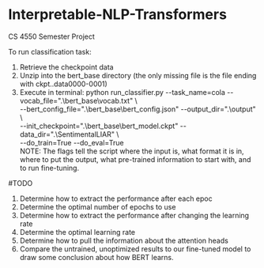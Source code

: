 # Interpretable-NLP-Transformers
CS 4550 Semester Project


To run classification task:

1) Retrieve the checkpoint data
2) Unzip into the bert_base directory (the only missing file is the file ending with ckpt..data0000-0001)
3) Execute in terminal:
python run_classifier.py --task_name=cola --vocab_file=".\bert_base\vocab.txt\" \\\
--bert_config_file=".\bert_base\bert_config.json" --output_dir=".\output" \\\
--init_checkpoint=".\bert_base\bert_model.ckpt" --data_dir=".\SentimentalLIAR" \\\
--do_train=True --do_eval=True\
NOTE: The flags tell the script where the input is, what format it is in, where to put the output, what pre-trained 
information to start with, and to run fine-tuning.

#TODO
1) Determine how to extract the performance after each epoc
2) Determine the optimal number of epochs to use
3) Determine how to extract the performance after changing the learning rate
4) Determine the optimal learning rate
5) Determine how to pull the information about the attention heads
6) Compare the untrained, unoptimized results to our fine-tuned model to draw some conclusion about how BERT learns.